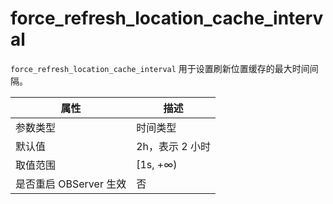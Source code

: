 force_refresh_location_cache_interval
==========================================================

`force_refresh_location_cache_interval` 用于设置刷新位置缓存的最大时间间隔。

|      **属性**      |   **描述**   |
|------------------|------------|
| 参数类型             | 时间类型       |
| 默认值              | 2h，表示 2 小时 |
| 取值范围             | \[1s, +∞)  |
| 是否重启 OBServer 生效 | 否          |
